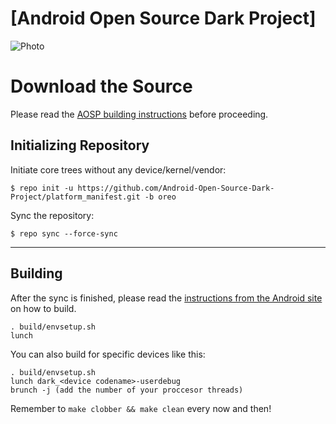 [Android Open Source Dark Project]
====================================

![Photo](https://imgur.com/R0QIBwZ)

Download the Source
===================

Please read the [AOSP building instructions](http://source.android.com/source/index.html) before proceeding.

Initializing Repository
-----------------------

Initiate core trees without any device/kernel/vendor:

    $ repo init -u https://github.com/Android-Open-Source-Dark-Project/platform_manifest.git -b oreo

Sync the repository:

    $ repo sync --force-sync

***

Building
--------

After the sync is finished, please read the [instructions from the Android site](http://s.android.com/source/building.html) on how to build.

    . build/envsetup.sh
    lunch

You can also build for specific devices like this:

    . build/envsetup.sh
    lunch dark_<device codename>-userdebug
    brunch -j (add the number of your proccesor threads)

Remember to `make clobber && make clean` every now and then!
